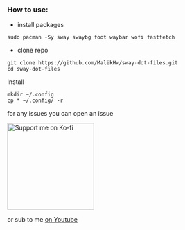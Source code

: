 ### How to use:
- install packages
```
sudo pacman -Sy sway swaybg foot waybar wofi fastfetch
```
- clone repo
```
git clone https://github.com/MalikHw/sway-dot-files.git
cd sway-dot-files
```
Install
```
mkdir ~/.config
cp * ~/.config/ -r
```

for any issues you can open an issue


<a href="https://ko-fi.com/MalikHw47">
  <img src="https://storage.ko-fi.com/cdn/brandasset/v2/support_me_on_kofi_beige.png" alt="Support me on Ko-fi" width="200">
</a>

or sub to me [on Youtube](https://www.youtube.com/@MalikHw47 )
